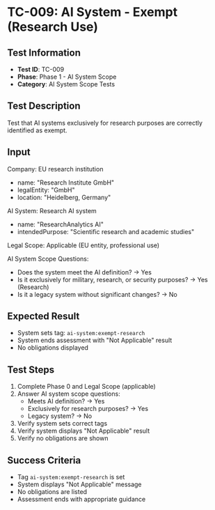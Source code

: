 # TC-009: AI System - Exempt (Research Use)

## Test Information
- **Test ID**: TC-009
- **Phase**: Phase 1 - AI System Scope
- **Category**: AI System Scope Tests

## Test Description
Test that AI systems exclusively for research purposes are correctly identified as exempt.

## Input
Company: EU research institution
- name: "Research Institute GmbH"
- legalEntity: "GmbH"
- location: "Heidelberg, Germany"

AI System: Research AI system
- name: "ResearchAnalytics AI"
- intendedPurpose: "Scientific research and academic studies"

Legal Scope: Applicable (EU entity, professional use)

AI System Scope Questions:
- Does the system meet the AI definition? → Yes
- Is it exclusively for military, research, or security purposes? → Yes (Research)
- Is it a legacy system without significant changes? → No

## Expected Result
- System sets tag: `ai-system:exempt-research`
- System ends assessment with "Not Applicable" result
- No obligations displayed

## Test Steps
1. Complete Phase 0 and Legal Scope (applicable)
2. Answer AI system scope questions:
   - Meets AI definition? → Yes
   - Exclusively for research purposes? → Yes
   - Legacy system? → No
3. Verify system sets correct tags
4. Verify system displays "Not Applicable" result
5. Verify no obligations are shown

## Success Criteria
- Tag `ai-system:exempt-research` is set
- System displays "Not Applicable" message
- No obligations are listed
- Assessment ends with appropriate guidance 